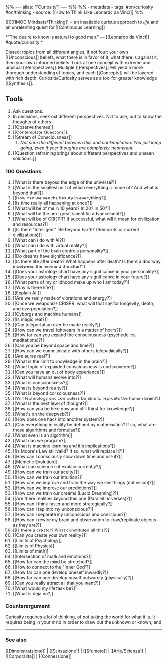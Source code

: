 %% ---
alias: ["Curiosity"]
--- %%
%% - metadata
	- tags: #on/curiosity #on/thinking
	- source: [[How to Think Like Leonardo da Vinci]]
%%

[[001MOC Mindsets/Thinking]]
= an insatiable curious approach to _life_ and an unrelenting quest for [[Continuous Learning]]

*"The desire to know is natural to good men." — [[Leonardo da Vinci]] #quote/curiosity *

Dissect topics from all different angles, if not four: your own [[Unconscious]] beliefs, what there is in favor of it, what there is against it, then your own informed beliefs. Look at one concept with extreme and unusual [[Perspectives]]. Multiple [[Perspectives]] will yield a more thorough understanding of topics, and each [[Concepts]] will be layered with rich depth. Curiosità/Curiosity serves as a tool for greater knowledge [[Synthesis]]. 

## Tools
1. Ask questions. 
2. In decisions, seek out different perspectives. Not to use, but to know the thoughts of others. 
3. [[Observe themes]].
4. [[Contemplate Questions]].
5. [[Stream of Consciousness]]
	1. *Not sure the different between this and contemplation: You just keep going, even if your thoughts are completely incoherent.*
6. [[Question reframing brings about different perspectives and unseen solutions.]]

### 100 Questions
1. [[What is there beyond the edge of the universe?]]
2. [[What is the smallest unit of which everything is made of? And what is beyond that?]]
3. [[How can we see the beauty in everything?]]
4. [[Is time really all happening at once?]]
5. [[What will be of me in 10 years? In 20? In 50?]]
6. [[What will be the next great scientific advancement?]]
7. [[What will be of CRISPR? If successful, what will it mean for civilization and resources?]]
8. [[Is there "intelligent" life beyond Earth? (Remnants or current civilizations)]]
9. [[What can *I* do with AI?]]
10. [[What can *I* do with virtual reality?]]
11. [[What part of the brain controls personality?]]
12. [[Do dreams have significance?]]
13. [[Is there life after death? What happens after death? Is there a doorway inbetween the here and the after?]]
14. [[Does your astrology chart have any significance in your personality?]]
15. [[Does your astrology chart have any significance in your future?]]
16. [[What parts of my childhood make up who I am today?]]
17. [[Why is there life?]]
18. [[Explain AI.]]
19. [[Are we really made of vibrations and energy?]]
20. [[Once we weaponize CRISPR, what will that say for longevity, death, and overpopulation?]]
21. [[Cyborgs and machine humans]]
22. [[Is magic real?]]
23. [[Can teleportation ever be made reality?]]
24. [[How can we travel lightyears in a matter of hours?]]
25. [[How far can you expand the consciousness (psychedelics, meditations)?]]
26. [[Can you be beyond space and time?]]
27. [[How can we communicate with others telepathically?]]
28. [[Are auras real?]]
29. [[What is the limit to knowledge in the brain?]]
30. [[What topic of expanded consciousness is undiscovered?]]
31. [[Can you have an out of body experience?]]
32. [[What will humans evolve into?]]
33. [[What is consciousness?]]
34. [[What is beyond reality?]]
35. [[What is beyond consciousness?]]
36. [[Will technology and computers be able to replicate the human brain?]]
37. [[What is the next level of thought?]]
38. [[How can you be here now and still thirst for knowledge?]]
39. [[What's on the deepweb?]]
40. [[How does one hack into another system?]]
41. [[Can everything in reality be defined by mathematics? If so, what are those algorithms and formulas?]]
42. [[What even is an algorithm]]
43. [[What can we program?]]
44.  [[What is machine learning and it's implications?]]
45.  [[Is Moore's Law still valid? If so, what will replace it?]]
46.  [[How can I consciously slow down time and use it?]]
47.  [[Memetic Evolution]]
48.  [[What can science not explain currently?]]
49.  [[How can we train our acuity?]]
50.  [[How can we train our intuition?]]
51.  [[How can we improve and train the way we see things (not vision)?]]
52.  [[How can we improve our predictions?]]
53.  [[How can we train our dreams (Lucid Dreaming)?]]
54.  [[Are there realities beyond this one (Parallel universes)?]]
55.  [[How can I think faster and more strategically?]]
56.  [[How can I tap into my unconscious?]]
57.  [[How can I separate my unconscious and conscious?]]
58.  [[How can I rewire my brain and observation to draw/replicate objects as they are?]]
59.  [[Is there a creator? What constituted all this?]]
60.  [[Can you create your own reality?]]
61.  [[Limits of Psychology]]
62.  [[Limits of Physics]]
63.  [[Limits of math]]
64.  [[Intersection of math and emotions?]]
65.  [[How far can the mind be stretched?]]
66.  [[How to connect to the "Inner God"]]
67.  [[How far can one develop oneself inwardly?]]
68.  [[How far can one develop onself outwardly (physically)?]]
69.  [[Can you really attract all that you want?]]
70.  [[What would my life task be?]]
71.  [[What is deja vu?]]

### Counterargument
Curiosity requires a lot of thinking, of not taking the world for what it is. It requires being in your mind in order to draw out the unknown or known, and 

-------------
### See also
[[Dimonstratzione]] | [[Sensazione]] | [[Sfumato]] | [[Arte/Scienza]] | [[Corporalita]] | [[Connessione]]
